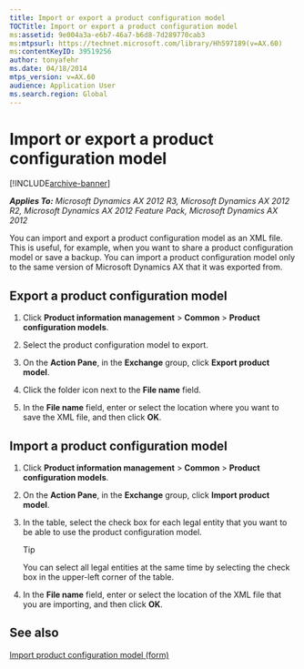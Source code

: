 ```yaml
---
title: Import or export a product configuration model
TOCTitle: Import or export a product configuration model
ms:assetid: 9e004a3a-e6b7-46a7-b6d8-7d289770cab3
ms:mtpsurl: https://technet.microsoft.com/library/Hh597189(v=AX.60)
ms:contentKeyID: 39519256
author: tonyafehr
ms.date: 04/18/2014
mtps_version: v=AX.60
audience: Application User
ms.search.region: Global
---
```


# Import or export a product configuration model 


[!INCLUDE[archive-banner](includes/archive-banner.md)]


_**Applies To:** Microsoft Dynamics AX 2012 R3, Microsoft Dynamics AX 2012 R2, Microsoft Dynamics AX 2012 Feature Pack, Microsoft Dynamics AX 2012_

You can import and export a product configuration model as an XML file. This is useful, for example, when you want to share a product configuration model or save a backup. You can import a product configuration model only to the same version of Microsoft Dynamics AX that it was exported from.

## Export a product configuration model

1.  Click **Product information management** \> **Common** \> **Product configuration models**.

2.  Select the product configuration model to export.

3.  On the **Action Pane**, in the **Exchange** group, click **Export product model**.

4.  Click the folder icon next to the **File name** field.

5.  In the **File name** field, enter or select the location where you want to save the XML file, and then click **OK**.

## Import a product configuration model

1.  Click **Product information management** \> **Common** \> **Product configuration models**.

2.  On the **Action Pane**, in the **Exchange** group, click **Import product model**.

3.  In the table, select the check box for each legal entity that you want to be able to use the product configuration model.
    

    > [!TIP]
    > <P>You can select all legal entities at the same time by selecting the check box in the upper-left corner of the table.</P>



4.  In the **File name** field, enter or select the location of the XML file that you are importing, and then click **OK**.

## See also

[Import product configuration model (form)](https://technet.microsoft.com/library/hh597292\(v=ax.60\))

  


